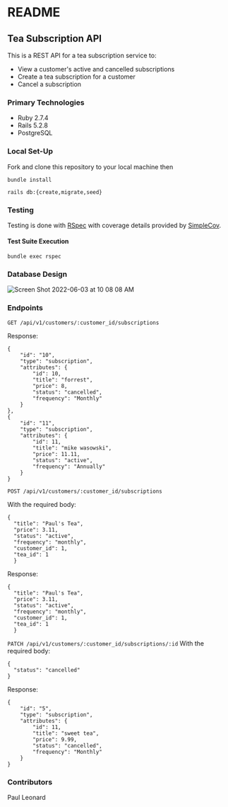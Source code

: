 # README

## Tea Subscription API
This is a REST API for a tea subscription service to:
- View a customer's active and cancelled subscriptions
- Create a tea subscription for a customer
- Cancel a subscription

### Primary Technologies


  - Ruby 2.7.4
  - Rails 5.2.8
  - PostgreSQL


### Local Set-Up

Fork and clone this repository to your local machine then

`bundle install`

`rails db:{create,migrate,seed}`


### Testing

Testing is done with [RSpec](https://rspec.info/) with coverage details provided by [SimpleCov](https://github.com/simplecov-ruby/simplecov).

#### Test Suite Execution

`bundle exec rspec`


### Database Design

![Screen Shot 2022-06-03 at 10 08 08 AM](https://user-images.githubusercontent.com/69911294/171870526-e1c176e4-e1f2-4472-b955-77a3f3ea1bd9.png)

### Endpoints

`GET /api/v1/customers/:customer_id/subscriptions`

Response:

```
{
    "id": "10",
    "type": "subscription",
    "attributes": {
        "id": 10,
        "title": "forrest",
        "price": 8,
        "status": "cancelled",
        "frequency": "Monthly"
    }
},
{
    "id": "11",
    "type": "subscription",
    "attributes": {
        "id": 11,
        "title": "mike wasowski",
        "price": 11.11,
        "status": "active",
        "frequency": "Annually"
    }
}
```


`POST /api/v1/customers/:customer_id/subscriptions`

With the required body:
```
{
  "title": "Paul's Tea",
  "price": 3.11,
  "status": "active",
  "frequency": "monthly",
  "customer_id": 1,
  "tea_id": 1
  }
```
Response:
```
{
  "title": "Paul's Tea",
  "price": 3.11,
  "status": "active",
  "frequency": "monthly",
  "customer_id": 1,
  "tea_id": 1
  }
```

`PATCH /api/v1/customers/:customer_id/subscriptions/:id`
With the required body:
```
{
  "status": "cancelled"
}
```

Response:
```
{
    "id": "5",
    "type": "subscription",
    "attributes": {
        "id": 11,
        "title": "sweet tea",
        "price": 9.99,
        "status": "cancelled",
        "frequency": "Monthly"
    }
}
```

### Contributors

Paul Leonard
